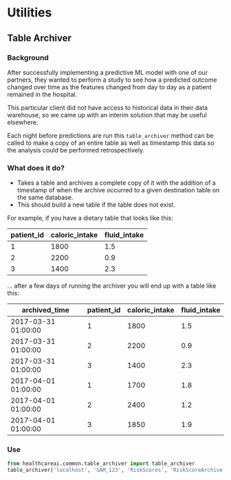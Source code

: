 # Utilities

## Table Archiver

### Background

After successfully implementing a predictive ML model with one of our partners, they wanted to perform a study to see
how a predicted outcome changed over time as the features changed from day to day as a patient remained in the hospital.

This particular client did not have access to historical data in their data warehouse, so we came up with an interim
solution that may be useful elsewhere.

Each night before predictions are run this `table_archiver` method can be called to make a copy of an entire table as
well as timestamp this data so the analysis could be performed retrospectively.

### What does it do?

- Takes a table and archives a complete copy of it with the addition of a timestamp of when the archive occurred to a
    given destination table on the same database.
- This should build a new table if the table does not exist.

For example, if you have a dietary table that looks like this:

| patient_id | caloric_intake | fluid_intake |
|------------|----------------|--------------|
|          1 |           1800 |          1.5 |
|          2 |           2200 |          0.9 |
|          3 |           1400 |          2.3 |

... after a few days of running the archiver you will end up with a table like this:

|    archived_time    | patient_id | caloric_intake | fluid_intake |
|---------------------|------------|----------------|--------------|
| 2017-03-31 01:00:00 |          1 |           1800 |          1.5 |
| 2017-03-31 01:00:00 |          2 |           2200 |          0.9 |
| 2017-03-31 01:00:00 |          3 |           1400 |          2.3 |
| 2017-04-01 01:00:00 |          1 |           1700 |          1.8 |
| 2017-04-01 01:00:00 |          2 |           2400 |          1.2 |
| 2017-04-01 01:00:00 |          3 |           1850 |          1.9 |


### Use

```python
from healthcareai.common.table_archiver import table_archiver
table_archiver('localhost', 'SAM_123', 'RiskScores', 'RiskScoreArchive', 'ArchiveDTS')
```
